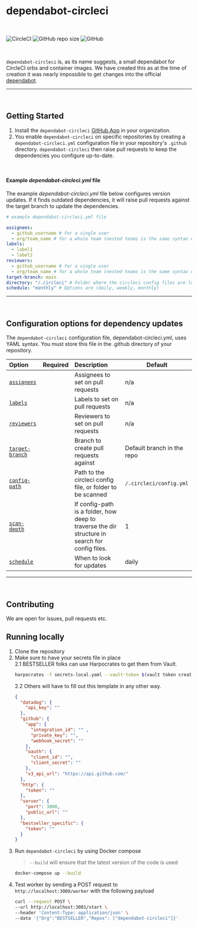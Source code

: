 # dependabot-circleci

<br/>

![CircleCI](https://img.shields.io/circleci/build/github/BESTSELLER/dependabot-circleci/master)
![GitHub repo size](https://img.shields.io/github/repo-size/BESTSELLER/dependabot-circleci)
![GitHub](https://img.shields.io/github/license/BESTSELLER/dependabot-circleci)

<br/>

`dependabot-circleci` is, as its name suggests, a small dependabot for CircleCI orbs and container images.
We have created this as at the time of creation it was nearly impossible to get changes into the
official [dependabot](https://github.com/dependabot/dependabot-core).

---
<br/>

## Getting Started

1. Install the `dependabot-circleci` [GitHub App](https://github.com/apps/dependabot-circleci) in your organization.
2. You enable `dependabot-circleci` on specific repositories by creating a `dependabot-circleci.yml` configuration file
   in your repository's `.github` directory. `dependabot-circleci` then raise pull requests to keep the dependencies you
   configure up-to-date.

<br/>

#### Example *dependabot-circleci.yml* file

The example *dependabot-circleci.yml* file below configures version updates. If it finds outdated dependencies, it will
raise pull requests against the target branch to update the dependencies.

```yaml
# example dependabot-circleci.yml file

assignees:
  - github_username # for a single user
  - org/team_name # for a whole team (nested teams is the same syntax org/team_name)
labels:
  - label1
  - label2
reviewers:
  - github_username # for a single user
  - org/team_name # for a whole team (nested teams is the same syntax org/team_name)
target-branch: main
directory: "/.circleci" # Folder where the circleci config files are located
schedule: "monthly" # Options are (daily, weekly, monthly)

```

---
<br/>

## Configuration options for dependency updates

The `dependabot-circleci` configuration file, dependabot-circleci.yml, uses YAML syntax.
You must store this file in the .github directory of your repository.

| Option                            | Required | Description                                                                                    | Default                    |
|:----------------------------------|:--------:|:-----------------------------------------------------------------------------------------------|----------------------------|
| [`assignees`](#assignees)         |          | Assignees to set on pull requests                                                              | n/a                        |
| [`labels`](#labels)               |          | Labels to set on pull requests                                                                 | n/a                        |
| [`reviewers`](#reviewers)         |          | Reviewers to set on pull requests                                                              | n/a                        |
| [`target-branch`](#target-branch) |          | Branch to create pull requests against                                                         | Default branch in the repo |
| [`config-path`](#config-path)     |          | Path to the circleci config file, or folder to be scanned                                      | `/.circleci/config.yml`    |
| [`scan-depth`](#scan-depth)       |          | If config-path is a folder, how deep to traverse the dir structure in search for config files. | 1                          |
| [`schedule`](#schedule)           |          | When to look for updates                                                                       | daily                      |

---
<br/>

## Contributing

We are open for issues, pull requests etc.

## Running locally

1. Clone the repository
2. Make sure to have your secrets file in place  
   2.1 BESTSELLER folks can use Harpocrates to get them from Vault.
      ```bash
      harpocrates -f secrets-local.yaml --vault-token $(vault token create -format=json | jq -r '.auth.client_token')
      ```  
   2.2 Others will have to fill out this template in any other way.
      ```json
      {
        "datadog": {
          "api_key": ""
        },
        "github": {
          "app": {
            "integration_id": "" ,
            "private_key": "",
            "webhook_secret": ""
          },
          "oauth": {
            "client_id": "",
            "client_secret": ""
          },
          "v3_api_url": "https://api.github.com/"
        },
        "http": {
          "token": ""
        },
        "server": {
          "port": 3000,
          "public_url": ""
        },
        "bestseller_specific": {
          "token": ""
        }
      }
      ```
3. Run `dependabot-circleci` by using Docker compose
   > `--build` will ensure that the latest version of the code is used
    ```bash
    docker-compose up --build
    ```
4. Test worker by sending a POST request to `http://localhost:3000/worker` with the following payload
    ```bash
   curl --request POST \
   --url http://localhost:3001/start \
   --header 'Content-Type: application/json' \
   --data '{"Org":"BESTSELLER","Repos": ["dependabot-circleci"]}'
   ```